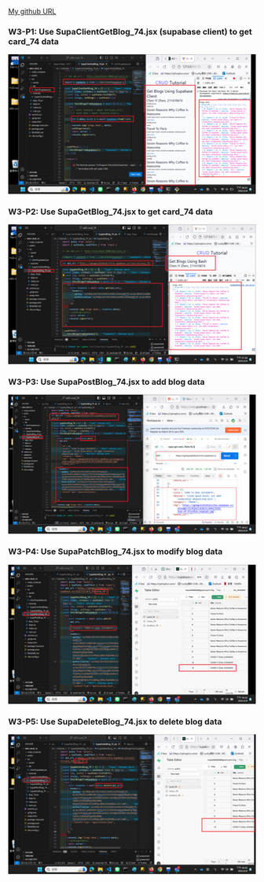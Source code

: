 [My github URL](https://github.com/CHEN211410674/1122-wp2-2N_74)

### W3-P1: Use SupaClientGetBlog_74.jsx (supabase client) to get card_74 data
![](w3-p1.png)

### W3-P2: Use SupaGetBlog_74.jsx to get card_74 data
![](w3-p2.png)

### W3-P3: Use SupaPostBlog_74.jsx to add blog data
 
![](w3-p3.png)

### W3-P4: Use SupaPatchBlog_74.jsx to modify blog data
 
![](w3-p4.png)

### W3-P5: Use SupaDeleteBlog_74.jsx to delete blog data
 
![](w3-p5.png)